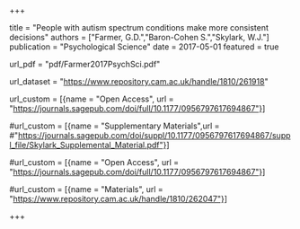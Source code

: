 +++

title = "People with autism spectrum conditions make more consistent decisions"
authors = ["Farmer, G.D.","Baron-Cohen S.","Skylark, W.J."]
publication = "Psychological Science"
date = 2017-05-01
featured = true

url_pdf = "pdf/Farmer2017PsychSci.pdf"

url_dataset = "https://www.repository.cam.ac.uk/handle/1810/261918"

url_custom = [{name = "Open Access", url = "https://journals.sagepub.com/doi/full/10.1177/0956797617694867"}]

#url_custom = [{name = "Supplementary Materials",url = #"https://journals.sagepub.com/doi/suppl/10.1177/0956797617694867/suppl_file/Skylark_Supplemental_Material.pdf"}]

#url_custom = [{name = "Open Access", url = "https://journals.sagepub.com/doi/full/10.1177/0956797617694867"}]

#url_custom = [{name = "Materials", url = "https://www.repository.cam.ac.uk/handle/1810/262047"}]


+++
